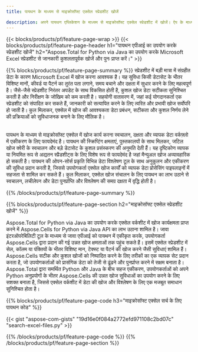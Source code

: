 ```yaml
---
title: पायथन के माध्यम से माइक्रोसॉफ्ट एक्सेल स्प्रेडशीट खोजें 

description: अपने पायथन एप्लिकेशन के माध्यम से माइक्रोसॉफ्ट एक्सेल स्प्रेडशीट में खोजें। ऐप के माध्यम से वर्कशीट ऑनलाइन खोजें।
---
```


{{< blocks/products/pf/feature-page-wrap >}}
{{< blocks/products/pf/feature-page-header h1="पायथन एपीआई का उपयोग करके स्प्रेडशीट खोजें" h2="Aspose.Total for Python via Java का उपयोग करके Microsoft Excel स्प्रेडशीट से जानकारी कुशलतापूर्वक खोजें और पुनः प्राप्त करें।" >}}

{{% blocks/products/pf/feature-page-summary %}}
स्प्रेडशीट में बड़ी मात्रा में संग्रहीत डेटा के कारण Microsoft Excel में खोज करना आवश्यक है। यह सुविधा किसी डेटासेट के भीतर विशिष्ट मानों, कीवर्ड या पैटर्न का तुरंत पता लगाने, समय बचाने और दक्षता में सुधार करने के लिए महत्वपूर्ण है। जैसे-जैसे स्प्रेडशीट निरंतर अपडेट के साथ विकसित होती है, कुशल खोज डेटा सटीकता सुनिश्चित करती है और निरीक्षण के जोखिम को कम करती है। सहयोगी वातावरण में, जहां कई योगदानकर्ता एक स्प्रेडशीट को संपादित कर सकते हैं, जानकारी को सत्यापित करने के लिए त्वरित और प्रभावी खोज सर्वोपरि हो जाती है। कुल मिलाकर, एक्सेल में खोज की आवश्यकता डेटा प्रबंधन, सटीकता और कुशल निर्णय लेने की प्रक्रियाओं को सुविधाजनक बनाने के लिए मौलिक है।<br /><br />

पायथन के माध्यम से माइक्रोसॉफ्ट एक्सेल में खोज कार्य करना स्वचालन, दक्षता और व्यापक डेटा वर्कफ़्लो में एकीकरण के लिए फायदेमंद है। पायथन की स्क्रिप्टिंग क्षमताएं, पुस्तकालयों के साथ मिलकर, जटिल खोज क्वेरी के स्वचालन और बड़े डेटासेट के कुशल प्रसंस्करण की अनुमति देती हैं। यह दृष्टिकोण व्यापक या नियमित रूप से अद्यतन स्प्रैडशीट्स के लिए विशेष रूप से फायदेमंद है जहां मैन्युअल खोज अव्यावहारिक हो सकती है। पायथन की ओपन-सोर्स प्रकृति विभिन्न डेटा विश्लेषण टूल के साथ अनुकूलन और एकीकरण की सुविधा प्रदान करती है, जिससे उपयोगकर्ता एक्सेल खोज कार्यों को व्यापक डेटा प्रोसेसिंग पाइपलाइनों में सहजता से शामिल कर सकते हैं। कुल मिलाकर, एक्सेल खोज संचालन के लिए पायथन का लाभ उठाने से स्वचालन, लचीलेपन और डेटा पुनर्प्राप्ति और विश्लेषण की समग्र दक्षता में वृद्धि होती है।

{{% /blocks/products/pf/feature-page-summary  %}}

{{% blocks/products/pf/feature-page-section  h2="माइक्रोसॉफ्ट एक्सेल स्प्रेडशीट खोजें" %}}

Aspose.Total for Python via Java का उपयोग करके एक्सेल वर्कशीट में खोज कार्यक्षमता प्राप्त करने में Aspose.Cells for Python via Java API का लाभ उठाना शामिल है। जावा इंटरऑपरेबिलिटी टूल के माध्यम से जावा एपीआई को पायथन में एकीकृत करके, उपयोगकर्ता Aspose.Cells द्वारा प्रदान की गई उन्नत खोज क्षमताओं तक पहुंच सकते हैं। इसमें एक्सेल स्प्रेडशीट में सेल, कॉलम या पंक्तियों के भीतर विशिष्ट मान, टेक्स्ट या पैटर्न की खोज करने जैसी सुविधाएं शामिल हैं। Aspose.Cells सटीक और कुशल खोजों को निष्पादित करने के लिए तरीकों का एक व्यापक सेट प्रदान करता है, जो उपयोगकर्ताओं को प्रासंगिक डेटा को तेजी से ढूंढने और पुनर्प्राप्त करने में सक्षम बनाता है। Aspose.Total द्वारा समर्थित Python और Java के बीच सहज एकीकरण, उपयोगकर्ताओं को अपने Python अनुप्रयोगों के भीतर Aspose.Cells की उन्नत खोज सुविधाओं का उपयोग करने के लिए सशक्त बनाता है, जिससे एक्सेल वर्कशीट में डेटा की खोज और विश्लेषण के लिए एक मजबूत समाधान सुनिश्चित होता है।

{{% blocks/products/pf/feature-page-code h3="माइक्रोसॉफ्ट एक्सेल सर्च के लिए पायथन कोड" %}}

{{< gist "aspose-com-gists" "19d16e0f084a2772efd971108c2bd07c" "search-excel-files.py" >}}

{{% /blocks/products/pf/feature-page-code  %}}
{{% /blocks/products/pf/feature-page-section %}}